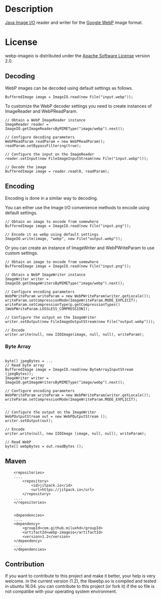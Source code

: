 
# Description
[Java Image I/O](http://docs.oracle.com/javase/7/docs/api/javax/imageio/package-summary.html) reader and writer for the
[Google WebP](https://developers.google.com/speed/webp/) image format.

# License
webp-imageio is distributed under the [Apache Software License](https://www.apache.org/licenses/LICENSE-2.0) version 2.0.

## Decoding

WebP images can be decoded using default settings as follows.

```
BufferedImage image = ImageIO.read(new File("input.webp"));
```

To customize the WebP decoder settings you need to create instances of ImageReader and WebPReadParam.

```
// Obtain a WebP ImageReader instance
ImageReader reader = ImageIO.getImageReadersByMIMEType("image/webp").next();

// Configure decoding parameters
WebPReadParam readParam = new WebPReadParam();
readParam.setBypassFiltering(true);

// Configure the input on the ImageReader
reader.setInput(new FileImageInputStream(new File("input.webp")));

// Decode the image
BufferedImage image = reader.read(0, readParam);
```

## Encoding

Encoding is done in a similar way to decoding.

You can either use the Image I/O convenience methods to encode using default settings.

```
// Obtain an image to encode from somewhere
BufferedImage image = ImageIO.read(new File("input.png"));

// Encode it as webp using default settings
ImageIO.write(image, "webp", new File("output.webp"));
```

Or you can create an instance of ImageWriter and WebPWriteParam to use custom settings.

```
// Obtain an image to encode from somewhere
BufferedImage image = ImageIO.read(new File("input.png"));

// Obtain a WebP ImageWriter instance
ImageWriter writer = ImageIO.getImageWritersByMIMEType("image/webp").next();

// Configure encoding parameters
WebPWriteParam writeParam = new WebPWriteParam(writer.getLocale());
writeParam.setCompressionMode(ImageWriteParam.MODE_EXPLICIT);
writeParam.setCompressionType(p.getCompressionTypes()[WebPWriteParam.LOSSLESS_COMPRESSION]);

// Configure the output on the ImageWriter
writer.setOutput(new FileImageOutputStream(new File("output.webp")));

// Encode
writer.write(null, new IIOImage(image, null, null), writeParam);
```



### Byte Array
```

byte[] jpegBytes = ...
// Read byte array
BufferedImage image = ImageIO.read(new ByteArrayInputStream (jpegBytes));
ImageWriter writer = ImageIO.getImageWritersByMIMEType("image/webp").next();

// Configure encoding parameters
WebPWriteParam writeParam = new WebPWriteParam(writer.getLocale());
writeParam.setCompressionMode(ImageWriteParam.MODE_EXPLICIT);


// Configure the output on the ImageWriter
WebPOutputStream out = new WebPOutputStream ();
writer.setOutput(out);

// Encode
writer.write(null, new IIOImage (image, null, null), writeParam);

// Read WebP
byte[] webpBytes = out.readBytes ();

```

## Maven 

```
    <repositories>
	....
        <repository>
            <id>jitpack.io</id>
            <url>https://jitpack.io</url>
        </repository>
	....
    </repositories>


    <dependencies>
	....
    <dependency>
        <groupId>com.github.miluxhd</groupId>
        <artifactId>webp-imageio</artifactId>
        <version>1.2</version>
    </dependency>
	....
    </dependencies>
```

## Contribution
If you want to contribute to this project and make it better, your help is very welcome.
in the current version (1.2), the libwebp.so is compiled and tested in ubuntu 16.04. you can contribute to this project (or fork it) if the so file is not compatibe with your operating system environment.
